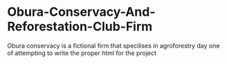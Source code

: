 # Obura-Conservacy-And-Reforestation-Club-Firm
Obura conservacy is a fictional firm that specilises in agroforestry 
day one of attempting to write the proper html for the project
